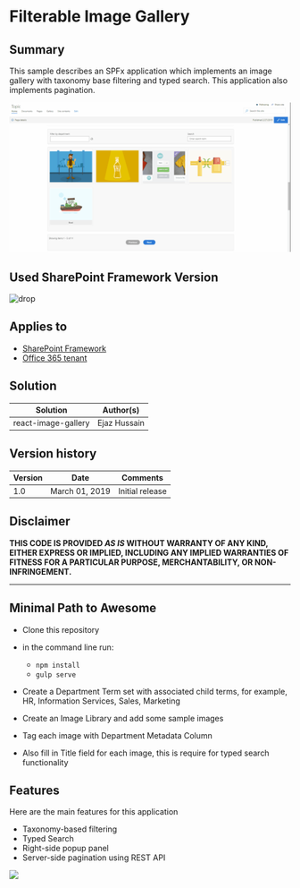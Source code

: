 # Filterable Image Gallery

## Summary
This sample describes an SPFx application which implements an image gallery with taxonomy base filtering and typed search. This application also implements pagination.


![Filterable Image Gallery web part built on the SharePoint Framework using React](./assets/image-gallery.gif)

## Used SharePoint Framework Version 
![drop](https://img.shields.io/badge/version-1.6.0-green.svg)

## Applies to

* [SharePoint Framework](https://docs.microsoft.com/sharepoint/dev/spfx/sharepoint-framework-overview)
* [Office 365 tenant](https://docs.microsoft.com/sharepoint/dev/spfx/set-up-your-development-environment)

## Solution

Solution|Author(s)
--------|---------
react-image-gallery | Ejaz Hussain

## Version history

Version|Date|Comments
-------|----|--------
1.0|March 01, 2019|Initial release

## Disclaimer
**THIS CODE IS PROVIDED *AS IS* WITHOUT WARRANTY OF ANY KIND, EITHER EXPRESS OR IMPLIED, INCLUDING ANY IMPLIED WARRANTIES OF FITNESS FOR A PARTICULAR PURPOSE, MERCHANTABILITY, OR NON-INFRINGEMENT.**

---

## Minimal Path to Awesome

- Clone this repository
- in the command line run:
  - `npm install`
  - `gulp serve`


- Create a Department Term set with associated child terms, for example, HR, Information Services, Sales, Marketing
- Create an Image Library and add some sample images
- Tag each image with Department Metadata Column
- Also fill in Title field for each image, this is require for typed search functionality

## Features
Here are the main features for this application

- Taxonomy-based filtering
- Typed Search
- Right-side popup panel
- Server-side pagination using REST API

<img src="https://telemetry.sharepointpnp.com/sp-dev-fx-webparts/samples/react-image-gallery" />
